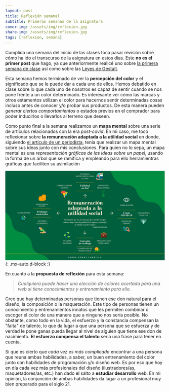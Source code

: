 ```yaml
---
layout: post
title: Reflexión semanal
subtitle: Primeras semanas de la asignatura
cover-img: /assets/img/reflexion.jpg
share-img: /assets/img/reflexion.jpg
tags: [reflexion, semana]
---
```


Cumplida una semana del inicio de las clases toca pasar revisión sobre cómo ha ido el transcurso de la asignatura en estos días. Este **no es el primer post** que hago, ya que anteriormente realicé uno sobre [la primera semana de clase](https://jorgegomezcarrillo.github.io/2021-09-24-introduccion-a-las-interfaces/) así como sobre las [Leyes de Gestalt](https://jorgegomezcarrillo.github.io/2021-09-27-las-leyes-de-gestalt/).

Esta semana hemos terminado de ver la **percepción del color** y el significado que se le puede dar a cada uno de ellos. Hemos debatido en clase sobre lo que cada uno de nosotros es capaz de sentir cuando se nos pone frente a un color determinado. Es interesante ver cómo las marcas y otros estamentos utilizan el color para hacernos sentir determinadas cosas incluso antes de conocer y/o probar sus productos. De esta manera pueden *generar ciertos comportamientos* o estados previos en el comprador para poder inducirlos o llevarlos al terreno que deseen.

Como punto final a la semana realizamos un **mapa mental** sobre una serie de artículos relacionados con la era *post-covid*. En mi caso, me tocó reflexionar sobre **la remuneración adaptada a la utilidad social** en donde, siguiendo [el artículo de un periodista](https://elpais.com/especiales/2020/coronavirus-covid-19/predicciones/una-remuneracion-adaptada-a-la-utilidad-social-del-trabajo/), tenía que realizar un mapa mental sobre sus ideas junto con mis conclusiones. Para quien no lo sepa, un mapa mental es una *representación gráficas de las ideas sobre un papel*, usando la forma de un árbol que se ramifica y empleando para ello herramientras gráficas que faciliten su asimilación

![Mapa mental](/assets/img/mapa.JPG){: .mx-auto.d-block :}

En cuanto a la **propuesta de reflexión** para esta semana:

> *Cualquiera puede hacer una elección de colores acertada para una web si tiene conocimientos y entrenamiento para ello.*

Creo que hay determinadas personas que tienen ese don natural para el diseño, la composición o la maquetación. Este tipo de personas tienen un conocimiento y entrenamientos innatos que les permiten combinar o escoger el color de una manera que a ninguno nos sería posible. No obstante, como todo en la vida, el esfuerzo y la constancia compensan la "falta" de talento, lo que da lugar a que una persona que se esfuerza y de verdad le pone ganas pueda llegar al nivel de alguien que tiene ese don de nacimiento. **El esfuerzo compensa el talento** sería una frase para tener en cuenta.

Si que es cierto que *cada vez es más complicado* encontrar a una persona que reuna ambas habilidades, a saber, un buen entrenamiento del color junto con habilidades de programación y/o diseño web. Es por eso que hoy en día cada vez más profesionales del diseño (ilustradores/as, maquetadores/as, etc.) han dado el salto a **estudiar desarrollo** web. En mi opinión, la conjunción de ambas habilidades da lugar a un profesional muy bien preparado para el siglo 21.
